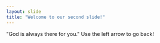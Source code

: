 ```yaml
---
layout: slide
title: "Welcome to our second slide!"
---
```

"God is always there for you."
Use the left arrow to go back!

